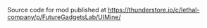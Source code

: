 Source code for mod published at https://thunderstore.io/c/lethal-company/p/FutureGadgetsLab/UIMine/
